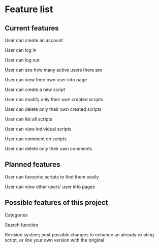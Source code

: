 # Feature list
## Current features
User can create an account

User can log in

User can log out

User can see how many active users there are

User can view their own user info page

User can create a new script

User can modify only their own created scripts

User can delete only their own created scripts

User can list all scripts

User can view individual scripts

User can comment on scripts

User can delete only their own comments

## Planned features
User can favourite scripts to find them easily

User can view other users' user info pages

## Possible features of this project
Categories

Search function

Revision system; post possible changes to enhance an already existing script, or link your own version with the original
